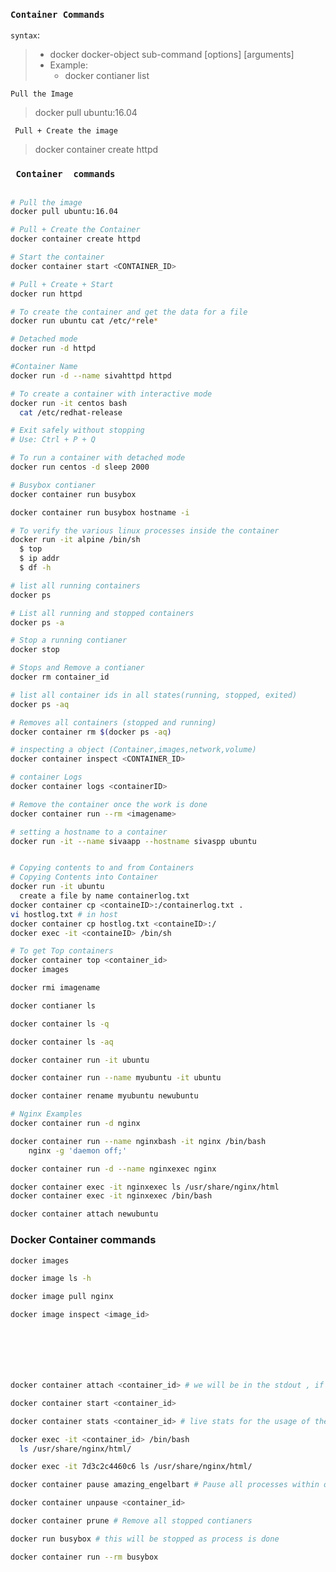 ### **`Container Commands`**

```syntax```:
> * docker docker-object sub-command [options] [arguments]
> * Example: 
>   * docker contianer list

```Pull the Image```
> docker pull ubuntu:16.04

``` Pull + Create the image```
> docker container create httpd


### **` Container  commands`**
```bash

# Pull the image
docker pull ubuntu:16.04

# Pull + Create the Container
docker container create httpd

# Start the container
docker container start <CONTAINER_ID>

# Pull + Create + Start
docker run httpd

# To create the container and get the data for a file
docker run ubuntu cat /etc/*rele*

# Detached mode
docker run -d httpd

#Container Name
docker run -d --name sivahttpd httpd

# To create a container with interactive mode 
docker run -it centos bash
  cat /etc/redhat-release

# Exit safely without stopping
# Use: Ctrl + P + Q

# To run a container with detached mode
docker run centos -d sleep 2000

# Busybox contianer
docker container run busybox 

docker container run busybox hostname -i

# To verify the various linux processes inside the container
docker run -it alpine /bin/sh
  $ top 
  $ ip addr
  $ df -h

# list all running containers
docker ps 

# List all running and stopped containers
docker ps -a 

# Stop a running contianer
docker stop 

# Stops and Remove a contianer
docker rm container_id 

# list all container ids in all states(running, stopped, exited)
docker ps -aq 

# Removes all containers (stopped and running)
docker container rm $(docker ps -aq) 

# inspecting a object (Container,images,network,volume)
docker container inspect <CONTAINER_ID>

# container Logs
docker container logs <containerID>

# Remove the container once the work is done
docker container run --rm <imagename>

# setting a hostname to a container
docker run -it --name sivaapp --hostname sivaspp ubuntu


# Copying contents to and from Containers
# Copying Contents into Container
docker run -it ubuntu
  create a file by name containerlog.txt
docker container cp <containeID>:/containerlog.txt .
vi hostlog.txt # in host
docker container cp hostlog.txt <containeID>:/
docker exec -it <containeID> /bin/sh

# To get Top containers
docker container top <container_id>
docker images

docker rmi imagename

docker contianer ls

docker container ls -q

docker container ls -aq

docker container run -it ubuntu

docker container run --name myubuntu -it ubuntu

docker container rename myubuntu newubuntu

# Nginx Examples
docker container run -d nginx

docker container run --name nginxbash -it nginx /bin/bash
    nginx -g 'daemon off;'

docker container run -d --name nginxexec nginx

docker container exec -it nginxexec ls /usr/share/nginx/html
docker container exec -it nginxexec /bin/bash

docker container attach newubuntu

```

### Docker Container commands
```bash
docker images

docker image ls -h

docker image pull nginx

docker image inspect <image_id>







docker container attach <container_id> # we will be in the stdout , if we kill the process the container will be killed.

docker container start <container_id>

docker container stats <container_id> # live stats for the usage of the container 

docker exec -it <container_id> /bin/bash
  ls /usr/share/nginx/html/

docker exec -it 7d3c2c4460c6 ls /usr/share/nginx/html/

docker container pause amazing_engelbart # Pause all processes within one or more containers.

docker container unpause <container_id>

docker container prune # Remove all stopped contianers 

docker run busybox # this will be stopped as process is done

docker container run --rm busybox
```
